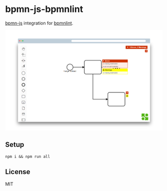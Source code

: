 # bpmn-js-bpmnlint

[bpmn-js](https://github.com/bpmn-io/bpmn-js) integration for [bpmnlint](https://github.com/siffogh/bpmnlint).

![Screenshot](docs/screenshot.png)

## Setup

```
npm i && npm run all
```

## License

MIT